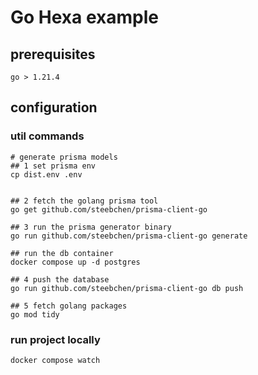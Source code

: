 # Go Hexa example

## prerequisites

```
go > 1.21.4
```

## configuration


### util commands
```shell
# generate prisma models
## 1 set prisma env
cp dist.env .env


## 2 fetch the golang prisma tool
go get github.com/steebchen/prisma-client-go

## 3 run the prisma generator binary
go run github.com/steebchen/prisma-client-go generate

## run the db container
docker compose up -d postgres

## 4 push the database
go run github.com/steebchen/prisma-client-go db push

## 5 fetch golang packages
go mod tidy
```

### run project locally
```shell
docker compose watch
```
